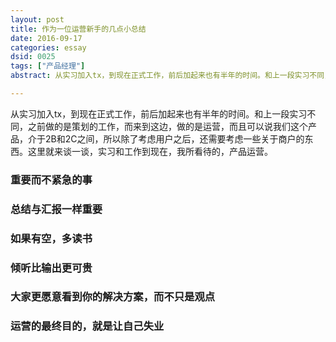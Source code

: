 ```yaml
---
layout: post
title: 作为一位运营新手的几点小总结
date: 2016-09-17
categories: essay
dsid: 0025
tags: ["产品经理"]
abstract: 从实习加入tx，到现在正式工作，前后加起来也有半年的时间。和上一段实习不同，之前做的是策划的工作，而来到这边，做的是运营，而且可以说我们这个产品，介于2B和2C之间，所以除了考虑用户之后，还需要考虑一些关于商户的东西。这里就来谈一谈，实习和工作到现在，我所看待的，产品运营。

---
```


从实习加入tx，到现在正式工作，前后加起来也有半年的时间。和上一段实习不同，之前做的是策划的工作，而来到这边，做的是运营，而且可以说我们这个产品，介于2B和2C之间，所以除了考虑用户之后，还需要考虑一些关于商户的东西。这里就来谈一谈，实习和工作到现在，我所看待的，产品运营。

### 重要而不紧急的事

### 总结与汇报一样重要

### 如果有空，多读书

### 倾听比输出更可贵

### 大家更愿意看到你的解决方案，而不只是观点

### 运营的最终目的，就是让自己失业